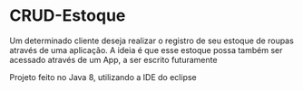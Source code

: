 # CRUD-Estoque
Um determinado cliente deseja realizar o registro de seu estoque de roupas através de uma aplicação. A ideia é que esse estoque possa também ser acessado através de um App, a ser escrito futuramente

Projeto feito no Java 8, utilizando a IDE do eclipse
